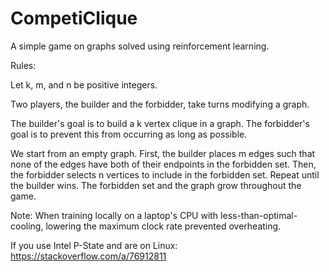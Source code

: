 # CompetiClique
A simple game on graphs solved using reinforcement learning.

Rules:

Let k, m, and n be positive integers.

Two players, the builder and the forbidder, take turns modifying a graph. 

The builder's goal is to build a k vertex clique in a graph.
The forbidder's goal is to prevent this from occurring as long as possible.

We start from an empty graph. First, the builder places m edges such that none of the edges have both of their endpoints in the forbidden set. Then, the forbidder selects n vertices to include in the forbidden set. Repeat until the builder wins. The forbidden set and the graph grow throughout the game. 

Note:
When training locally on a laptop's CPU with less-than-optimal-cooling, lowering the
maximum clock rate prevented overheating.

If you use Intel P-State and are on Linux:
https://stackoverflow.com/a/76912811